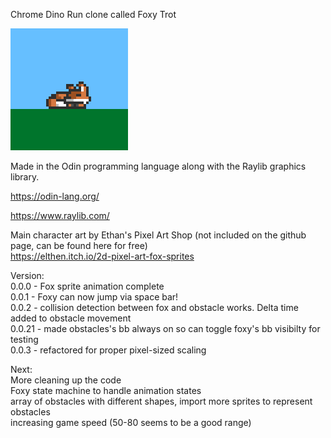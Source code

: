 Chrome Dino Run clone called Foxy Trot

<picture>
 <img alt="SLEEPING-FOX-SPRITE" src="thumb.png">
</picture>

Made in the Odin programming language along with the Raylib graphics library.

https://odin-lang.org/

https://www.raylib.com/


Main character art by Ethan's Pixel Art Shop (not included on the github page, can be found here for free) <br>
https://elthen.itch.io/2d-pixel-art-fox-sprites


Version: <br>
0.0.0 - Fox sprite animation complete <br>
0.0.1 - Foxy can now jump via space bar! <br>
0.0.2 - collision detection between fox and obstacle works. Delta time added to obstacle movement<br>
0.0.21 - made obstacles's bb always on so can toggle foxy's bb visibilty for testing<br>
0.0.3 - refactored for proper pixel-sized scaling<br>

Next:<br>
More cleaning up the code<br>
Foxy state machine to handle animation states<br>
array of obstacles with different shapes, import more sprites to represent obstacles <br>
increasing game speed (50-80 seems to be a good range)<br>